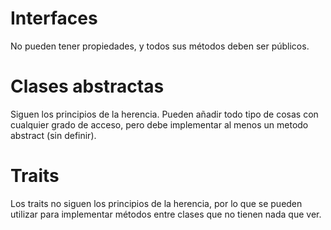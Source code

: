 # Interfaces

No pueden tener propiedades, y todos sus métodos deben ser públicos.

# Clases abstractas

Siguen los principios de la herencia. Pueden añadir todo tipo de cosas con cualquier grado de acceso, pero debe implementar al menos un metodo abstract (sin definir).

# Traits

Los traits no siguen los principios de la herencia, por lo que se pueden utilizar para implementar métodos entre clases que no tienen nada que ver.
